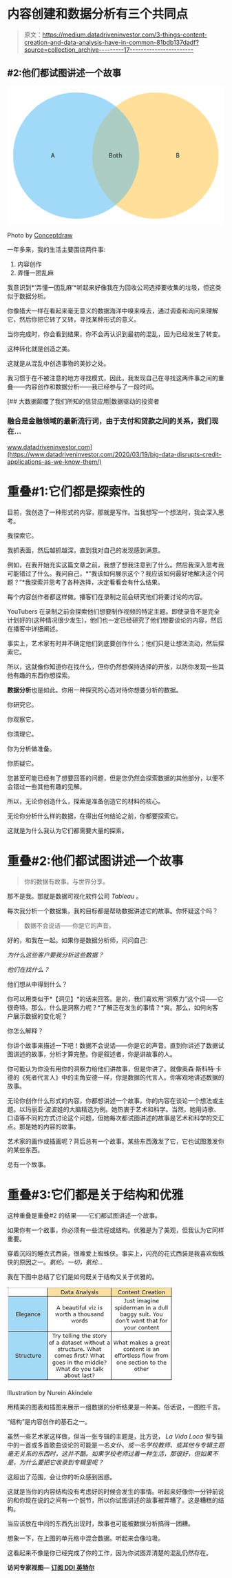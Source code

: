 # 内容创建和数据分析有三个共同点

> 原文：<https://medium.datadriveninvestor.com/3-things-content-creation-and-data-analysis-have-in-common-81bdb137dadf?source=collection_archive---------17----------------------->

## #2:他们都试图讲述一个故事

![](img/b6c50f6f889a1a1ec31fe2518db76954.png)

Photo by [Conceptdraw](https://www.google.com/url?sa=i&url=https%3A%2F%2Fwww.conceptdraw.com%2Fexamples%2F2-set-venn-diagram-template&psig=AOvVaw14P9i-gRyqxgMCLI0Dvi8U&ust=1591454924779000&source=images&cd=vfe&ved=0CAMQjB1qFwoTCMi9y-z16ukCFQAAAAAdAAAAABAt)

一年多来，我的生活主要围绕两件事:

1.  内容创作
2.  弄懂一团乱麻

我意识到*‘弄懂一团乱麻’*听起来好像我在为回收公司选择要收集的垃圾，但这类似于数据分析。

你像猎犬一样在看起来毫无意义的数据海洋中嗅来嗅去，通过调查和询问来理解它，然后你把它转了又转，寻找某种形式的意义。

当你完成时，你会看到结果，你不会再认识到最初的混乱，因为已经发生了转变。

这种转化就是创造之美。

这就是从混乱中创造事物的美妙之处。

我习惯于在不被注意的地方寻找模式，因此，我发现自己在寻找这两件事之间的重叠——内容创作和数据分析——我已经参与了一段时间。

[](https://www.datadriveninvestor.com/2020/03/19/big-data-disrupts-credit-applications-as-we-know-them/) [## 大数据颠覆了我们所知的信贷应用|数据驱动的投资者

### 融合是金融领域的最新流行词，由于支付和贷款之间的关系，我们现在…

www.datadriveninvestor.com](https://www.datadriveninvestor.com/2020/03/19/big-data-disrupts-credit-applications-as-we-know-them/) 

# 重叠#1:它们都是探索性的

目前，我创造了一种形式的内容，那就是写作。当我想写一个想法时，我会深入思考。

我探索它。

我抓表面，然后越抓越深，直到我对自己的发现感到满意。

例如，在我开始充实这篇文章之前，我想了想我注意到了什么。然后我深入思考我可能错过了什么。我问自己，*“我该如何展示这个？我应该如何最好地解决这个问题？”*我探索并思考了各种选择，决定看看会有什么结果。

每个内容创作者都这样做。播客们在录制之前会研究他们将要讨论的内容。

YouTubers 在录制之前会探索他们想要制作视频的特定主题。即使录音不是完全计划好的(这种情况很少发生)，他们也一定已经研究了他们想要谈论的内容，然后在播客中详细阐述。

事实上，艺术家有时并不确定他们到底要创作什么；他们只是让想法流动，然后探索它。

所以，这就像你知道你在找什么，但你仍然想保持选择的开放，以防你发现一些其他有趣的东西你想探索。

**数据分析**也是如此。你用一种探究的心态对待你想要分析的数据。

你研究它。

你观察它。

你清理它。

你为分析做准备。

你质疑它。

您甚至可能已经有了想要回答的问题，但是您仍然会探索数据的其他部分，以便不会错过一些其他有趣的见解。

所以，无论你创造什么，探索是准备创造它的材料的核心。

无论你分析什么样的数据，在得出任何结论之前，你都要探索它。

这就是为什么我认为它们都需要大量的探索。

# 重叠#2:他们都试图讲述一个故事

> 你的数据有故事。与世界分享。

那不是我。那就是数据可视化软件公司 *Tableau* 。

每次我分析一个数据集，我的目标都是帮助数据讲述它的故事。你怀疑这个吗？

> 数据不会说话——你是它的声音。

好的，和我在一起。如果你是数据分析师，问问自己:

*为什么这些客户要我分析这些数据？*

*他们在找什么？*

他们想从中得到什么？

你可以用类似于*【洞见】*的话来回答。是的，我们喜欢用“洞察力”这个词——它很奇特。那么，什么是洞察力呢？*了解正在发生的事情？*爽。那么，如何向客户展示数据的变化呢？

你怎么解释？

你讲个故事来描述一下吧！数据不会说话——你是它的声音。直到你讲述了数据试图讲述的故事，分析才算完整。你是叙述者，你是讲故事的人。

你可能认为你没有用你的洞察力给他们讲故事，但是你讲了。就像奥森·斯科特·卡德的《死者代言人》中的主角安德一样，你是数据的代言人。你客观地讲述数据的故事。

无论你创作什么形式的内容，你都想讲述一个故事。你的内容在谈论一个想法或主题。以玛丽亚·波波娃的大脑精选为例。她热衷于艺术和科学。当然，她用诗歌、口语等不同的方式讨论这个问题，但她每次都试图讲述的故事是艺术和科学的交汇点。那是她的内容的故事。

艺术家的画作或插画呢？背后总有一个故事。某些东西激发了它，它也试图激发你的某些东西。

总有一个故事。

# 重叠#3:它们都是关于结构和优雅

这种重叠是重叠#2 的结果——它们都试图讲述一个故事。

如果你有一个故事，你必须有一些流程或结构。优雅是为了美观，但我认为它同样重要。

穿着沉闷的睡衣式西装，很难爱上蜘蛛侠。事实上，闪亮的花式西装是我喜欢蜘蛛侠的原因之一。*氨纶。一切，氨纶…*

我在下图中总结了它们是如何既关于结构又关于优雅的。

![](img/2d7e25fd64c81ff6326d2977b1c94064.png)

Illustration by Nurein Akindele

用精美的图表和插图来展示一组数据的分析结果是一种美。俗话说，一图胜千言。

“结构”是内容创作的基石之一。

虽然一些艺术家这样做，但当一张专辑的主题是，比方说， *La Vida Loca* 但专辑中的一首或多首歌曲谈论的可能是*一名女仆、*或*一名学校教师、*或其他与专辑主题*毫无关系的东西时，这并不酷。如果学校老师过着一种生活，那很好，但如果不是，为什么要把它收录到专辑里呢？*

这超出了范围，会让你的听众感到困惑。

这就是当你的内容结构没有考虑好的时候会发生的事情。听起来好像你一分钟前说的和你现在说的之间有一个脱节，所以你试图讲述的故事被弄糟了。这是糟糕的结构。

当应该放在中间的东西先出现时，故事也可能被数据分析搞得一团糟。

想象一下，在上图的单元格中混合数据。听起来会像垃圾。

这看起来不像是你已经完成了你的工作，因为你试图弄清楚的混乱仍然存在。

**访问专家视图—** [**订阅 DDI 英特尔**](https://datadriveninvestor.com/ddi-intel)